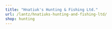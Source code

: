 ```yaml
---
title: "Hnatiuk's Hunting & Fishing Ltd."
url: /lantz/hnatiuks-hunting-and-fishing-ltd/
shop: hunting
---
```

